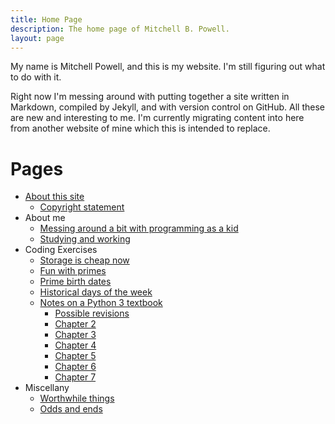 ```yaml
---
title: Home Page
description: The home page of Mitchell B. Powell.
layout: page
---
```


My name is Mitchell Powell, and this is my website. I'm still figuring out what to do with it.

Right now I'm messing around with putting together a site written in Markdown, compiled by Jekyll, and with version control on GitHub. All these are new and interesting to me. I'm currently migrating content into here from another website of mine which this is intended to replace.

# Pages
* [About this site](p/about-site.html)
    * [Copyright statement](p/copyright-statement.html)
* About me
    * [Messing around a bit with programming as a kid](p/messing-around.html)
    * [Studying and working](p/work-and-study.html)
* Coding Exercises
    * [Storage is cheap now](p/storage-prices.html)
    * [Fun with primes](p/fun-with-primes.html)
    * [Prime birth dates](p/prime-birth-dates.html)
    * [Historical days of the week](p/historical-days-of-the-week.html)
    * [Notes on a Python 3 textbook](p/think-like/)
        * [Possible revisions](p/think-like/possible-revisions.html)
        * [Chapter 2](p/think-like/c2.html)
        * [Chapter 3](p/think-like/c3.html)
        * [Chapter 4](p/think-like/c4.html)
        * [Chapter 5](p/think-like/c5.html)
        * [Chapter 6](p/think-like/c6.html)
        * [Chapter 7](p/think-like/c7.html)
* Miscellany
    * [Worthwhile things](p/worthwhile-things.html)
    * [Odds and ends](p/odds-and-ends.html)



